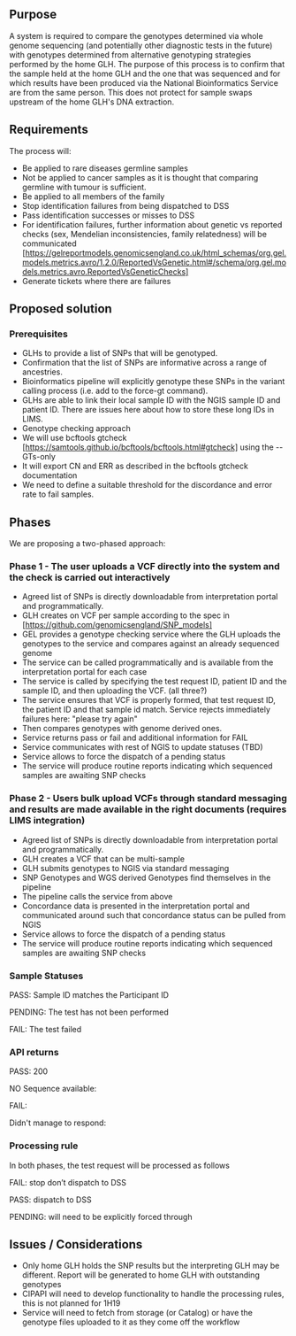 ## Purpose
A system is required to compare the genotypes determined via whole genome sequencing (and potentially other diagnostic tests in the future) with genotypes determined from alternative genotyping strategies performed by the home GLH. The purpose of this process is to confirm that the sample held at the home GLH and the one that was sequenced and for which results have been produced via the National Bioinformatics Service are from the same person. This does not protect for sample swaps upstream of the home GLH's DNA extraction.

## Requirements
The process will:

- Be applied to rare diseases germline samples
- Not be applied to cancer samples as it is thought that comparing germline with tumour is sufficient.
- Be applied to all members of the family
- Stop identification failures from being dispatched to DSS
- Pass identification successes or misses to DSS
- For identification failures, further information about genetic vs reported checks (sex, Mendelian inconsistencies, family relatedness) will be communicated [https://gelreportmodels.genomicsengland.co.uk/html_schemas/org.gel.models.metrics.avro/1.2.0/ReportedVsGenetic.html#/schema/org.gel.models.metrics.avro.ReportedVsGeneticChecks]
- Generate tickets where there are failures 


## Proposed solution

### Prerequisites

- GLHs to provide a list of SNPs that will be genotyped.
- Confirmation that the list of SNPs are informative across a range of ancestries.
- Bioinformatics pipeline will explicitly genotype these SNPs in the variant calling process (i.e. add to the force-gt command).
- GLHs are able to link their local sample ID with the NGIS sample ID and patient ID. There are issues here about how to store these long IDs in LIMS.
- Genotype checking approach 
- We will use bcftools gtcheck [https://samtools.github.io/bcftools/bcftools.html#gtcheck] using the --GTs-only
- It will export CN and ERR as described in the bcftools gtcheck documentation
- We need to define a suitable threshold for the discordance and error rate to fail samples. 


## Phases

We are proposing a two-phased approach:

### Phase 1 - The user uploads a VCF directly into the system and the check is carried out interactively
- Agreed list of SNPs is directly downloadable from interpretation portal and programmatically. 
- GLH creates on VCF per sample according to the spec in [https://github.com/genomicsengland/SNP_models]
- GEL provides a genotype checking service where the GLH uploads the genotypes to the service and compares against an already sequenced genome
- The service can be called programmatically and is available from the interpretation portal for each case
- The service is called by specifying the test request ID, patient ID and the sample ID, and then uploading the VCF. (all three?)
- The service ensures that VCF is properly formed, that test request ID, the patient ID and that sample id match. Service rejects immediately failures here: "please try again"
- Then compares genotypes with genome derived ones.
- Service returns pass or fail and additional information for FAIL
- Service communicates with rest of NGIS to update statuses (TBD)
- Service allows to force the dispatch of a pending status
- The service will produce routine reports indicating which sequenced samples are awaiting SNP checks


### Phase 2 - Users bulk upload VCFs through standard messaging and results are made available in the right documents (requires LIMS integration)
- Agreed list of SNPs is directly downloadable from interpretation portal and programmatically. 
- GLH creates a VCF that can be multi-sample
- GLH submits genotypes to NGIS via standard messaging
- SNP Genotypes and WGS derived Genotypes find themselves in the pipeline
- The pipeline calls the service from above
- Concordance data is presented in the interpretation portal and communicated around such that concordance status can be pulled from NGIS
- Service allows to force the dispatch of a pending status
- The service will produce routine reports indicating which sequenced samples are awaiting SNP checks


### Sample Statuses

PASS: Sample ID matches the Participant ID

PENDING: The test has not been performed

FAIL: The test failed

### API returns

PASS: 200

NO Sequence available:

FAIL:

Didn't manage to respond:

### Processing rule
In both phases, the test request will be processed as follows

FAIL: stop don’t dispatch to DSS

PASS: dispatch to DSS 

PENDING: will need to be explicitly forced through

## Issues / Considerations
- Only home GLH holds the SNP results but the interpreting GLH may be different. Report will be generated to home GLH with outstanding genotypes
- CIPAPI will need to develop functionality to handle the processing rules, this is not planned for 1H19
- Service will need to fetch from storage (or Catalog) or have the genotype files uploaded to it as they come off the workflow


  
